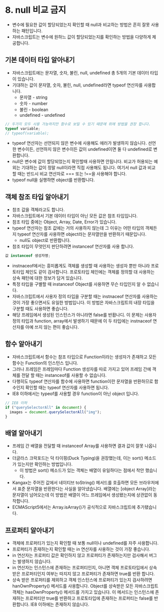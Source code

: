 # 8. null 비교 금지

- 변수에 필요한 값이 할당되었는지 확인할 때 null과 비교하는 방법은 흔히 잘못 사용하는 패턴입니다.
- 자바스크립트는 변수에 원하느 값이 할당되었는지를 확인하는 방법을 다양하게 제공합니다.

## 기본 데이터 타입 알아내기

- 자바스크립트에는 문자열, 숫자, 불린, null, undefined 총 5개의 기본 데이터 타입이 있습니다.
- 기대하는 값이 문자열, 숫자, 불린, null, undefined라면 typeof 연산자를 사용합니다.
  - 문자열 - string
  - 숫자 - number
  - 불린 - boolean
  - undefined - undefined

```javascript
// 두가지 모두 사용 가능하지만 함수로 보일 수 있기 때문에 위에 방법을 권장 합니다.
typeof variable;
// typeof(variable);
```

- typeof 연산자는 선언되지 않은 변수에 사용해도 에러가 발생하지 않습니다. 선언한 변수이든, 선언하지 않은 변수이든 값이 undefined이면 둘 다 undefined로 변환합니다.
- null은 변수에 값이 할당되었는지 확인할때 사용하면 안됩니다. 비교가 허용되는 예외는 기대하는 값이 정말 null이라면 직접 사용해도 됩니다. 여기서 null 값과 비교할 때는 반드시 비교 연산자로 === 또는 !==을 사용해야 합니다.
- typeof null을 실행하면 object를 반환합니다.

## 객체 참조 타입 알아내기

- 참조 값을 객체라고도 합니다.
- 자바스크립트에서 기본 데이터 타입이 아닌 모든 값은 참조 타입입니다.
- 참조 타입 중에는 Object, Array, Date, Error가 있습니다.
- typeof 연산자는 참조 값에는 거의 사용하지 않는데 그 이유는 어떤 타입의 객체든지 typeof 연산자를 사용하면 object라는 문자열만을 반환하기 때문입니다.
  - null도 object로 반환합니다.
- 참조 타입이 무엇인지 판단하려면 instanceof 연산자를 사용 합니다.

```javascript
값 instanceof 생성자명;
```

- instnaceof에서는 흥미롭게도 객체를 생성할 때 사용하는 생성자 뿐만 아니라 프로토타입 체인도 같이 검사합니다. 프로토타입 체인에는 객체를 정의할 대 사용하는 상속 패턴에 대한 정보가 담겨 있습니다.
- 특정 타입을 구별할 때 instanceof Object를 사용하면 무슨 타입인지 알 수 없습니다.
- 자바스크립트에서 사용자 정의 타입을 구분할 때는 instnaceof 연산자를 사용하는 것이 가장 좋으면서도 유일한 방법입니다. 이 방법은 자바스크립트의 내장 타입을 구분할 때도 사용하면 좋습니다.
- 해당 프레임에서 생성된 인스턴스가 아니라면 false를 반홥나디. 이 문제는 사용자 정의 타입과 function, array에서 발생하기 때문에 이 두 타입에는 instnaceof 연산자를 아예 쓰지 않는 편이 좋습니다.

## 함수 알아내기

- 자바스크립트에서 함수는 참조 타입으로 Function이라는 생성자가 존재하고 모든 함수는 Function의 인스턴스 입니다.
- 그러나 프레임은 프레임마다 Function 생성자를 따로 가지고 있어 프레임 간에 객체를 전달 할 때는 instanceof를 사용할 수 없습니다.
- 다행히도 typeof 연산자를 함수에 사용하면 function이란 문자열을 반환하므로 함수인지 확인할 때는 typeof 연산자를 사용하면 됩니다.
- IE8 이하에서는 typeof를 사용할 경우 function이 아닌 object 입니다.

```javascript
// IE8 이하
if ("querySelectorAll" in document) {
  images = document.querySelectorAll("img");
}
```

## 배열 알아내기

- 프레임 간 배열을 전달할 때 instanceof Array를 사용하면 결과 값이 잘못 나옵니다.
- 더글라스 크락포드는 덕 타이핑(Duck Typing)을 권장했는데, 이는 sort() 메소드가 있는지만 확인하는 방법입니다.
  - 이 방법은 sort() 메소드가 있는 객체는 배열이 유일하다는 점에서 착안 했습니다.
- Kangax는 주어진 값에서 네이티브 toString() 메서드를 호출하면 모든 브라우저에서 표준 문자열을 반환한다는 사실을 알아냈습니다. 배열에는 [object Array]라는 문자열이 넘어오는데 이 방법은 배열이 어느 프레임에서 생성됐는지에 상관없이 동작합니다.
- ECMAScript5에서는 Array.isArray()가 공식적으로 자바스크립트에 추가됐습니다.

## 프로퍼티 알아내기

- 객체에 프로퍼티가 있는지 확인할 때 보통 null이나 undefined를 자주 사용합니다.
- 프로퍼티가 존재하는지 확인할 때는 in 연산자를 사용하는 것이 가장 좋습니다.
- in 연산자는 프로퍼티 값은 확인하지 않고 프로퍼티가 존재하는지만 검사해서 버그는 발생하지 않습니다.
- in 연산자는 인스턴스에 존재하는 프로퍼티인지, 아니면 객체 프로토타입에서 상속받은 프로퍼티인지 여부는 따지지 않고 프로퍼티가 존재하면 true를 반환 합니다.
- 상속 받은 프로퍼티를 제외하고 객체 인스턴스에 프로퍼티가 있는지 검사하려면 hanOwnProperty() 메서드를 사용합니다. Object를 상속받은 모든 자바스크립트 객체는 hasOwnProperty() 메서드를 가지고 있습니다. 이 메서드는 인스턴스에 존재하는 프로퍼티만 true를 반환하고 프로토타입에 존재하는 프로퍼티는 false를 반환합니다. IE8 이하에는 존재하지 않습니다.
